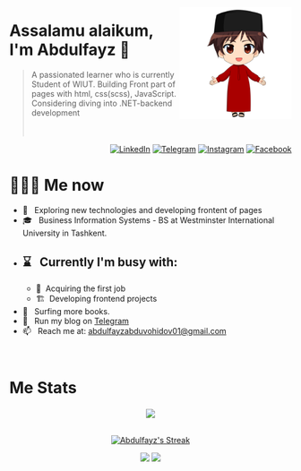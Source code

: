 <a href="https://t.me/khodimingiz_Fayz"><img src="./pngwing.com%20(3).png" align="right" height="200"/></a>

# Assalamu alaikum, I'm Abdulfayz 👋

>A passionated learner who is currently Student of WIUT. Building Front part of pages with html, css(scss), JavaScript. Considering diving into .NET-backend development
<br/><br/><br/>

<p align="end">
<a href="https://www.linkedin.com/in/abdulfayz-abduvokhidov/"><img alt="LinkedIn" src="https://img.shields.io/badge/LinkedIn-gray?style=flat-square&logo=linkedin"></a>
<a href="https://t.me/abdulfayz_abduvokhidov"><img alt="Telegram" src="https://img.shields.io/badge/telegram-gray?style=flat-square&logo=telegram"></a>
<a href="https://instagram.com/abdulfayz_abduvohidov"><img alt="Instagram" src="https://img.shields.io/badge/instagram-gray?style=flat-square&logo=instagram"></a>
<a href="https://facebook.com/abdulfayz.abduvokhidov"><img alt="Facebook" src="https://img.shields.io/badge/facebook-gray?style=flat-square&logo=facebook"></a>
</p>

<h1> 👨🏻‍💻 Me now </h1>

- 🤔 &nbsp; Exploring new technologies and developing frontent of pages
- 🎓 &nbsp; Business Information Systems - BS at Westminster International University in Tashkent.
- ⌛️ &nbsp; Currently I'm busy with:
  - 
  - 💼 &nbsp;Acquiring the first job
  - 🏗  &nbsp;Developing frontend projects
- 📖 &nbsp; Surfing more books.
- 📝 &nbsp; Run my blog on [Telegram](https://t.me/khodimingiz_Fayz) 
- 📫 &nbsp; Reach me at: abdulfayzabduvohidov01@gmail.com

<br/>



<h1>Me Stats</h1>

<div align="center">
<a href="">
  <img align="center" src="https://github-readme-stats.vercel.app/api?username=WIUT00011173&count_private=true&include_all_commits=true&show_icons=true&title_color=007bff&text_color=e7e7e7&icon_color=007bff&bg_color=171c28" />
<a />
<div>
 <br/>

[![Abdulfayz's Streak](https://github-readme-streak-stats.herokuapp.com?user=WIUT00011173&theme=dark&date_format=M%20j%5B%2C%20Y%5D&border=FFFFFF&ring=3722DD)](https://git.io/streak-stats)

[![](https://komarev.com/ghpvc/?username=WIUT00011173&color=orange&label=Profile%20Views)](https://github.com/WIUT00011173/WIUT00011173)
[![](https://img.shields.io/github/followers/WIUT00011173?label=GitHub%20Followers)](https://github.com/WIUT00011173)

<!--
**wahid-d/wahid-d** is a ✨ _special_ ✨ repository because its `README.md` (this file) appears on your GitHub profile.

Here are some ideas to get you started:

- 🔭 I’m currently working on ...
- 🌱 I’m currently learning ...
- 👯 I’m looking to collaborate on ...
- 🤔 I’m looking for help with ...
- 💬 Ask me about ...
- 📫 How to reach me: ...
- 😄 Pronouns: ...
- ⚡ Fun fact: ...
-->
